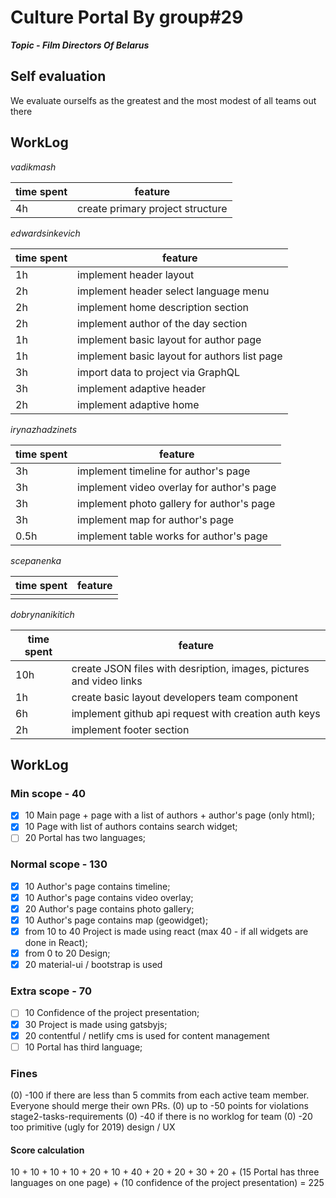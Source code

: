 # Culture Portal By group#29

***Topic - Film Directors Of Belarus***


## Self evaluation

We evaluate ourselfs as the greatest and the most modest of all teams out there


## WorkLog

*vadikmash*

| time spent | feature |
|-----------|------------|
| 4h | create primary project structure |

*edwardsinkevich*

| time spent | feature |
|-----------|------------|
| 1h | implement header layout |
| 2h | implement header select language menu |
| 2h | implement home description section |
| 2h | implement author of the day section |
| 1h | implement basic layout for author page |
| 1h | implement basic layout for authors list page |
| 3h | import data to project via GraphQL |
| 3h | implement adaptive header |
| 2h | implement adaptive home |


*irynazhadzinets*

| time spent | feature |
|-----------|------------|
| 3h | implement timeline for author's page |
| 3h | implement video overlay for author's page |
| 3h | implement photo gallery for author's page |
| 3h | implement map for author's page |
| 0.5h | implement table works for author's page |

*scepanenka*

| time spent | feature |
|-----------|------------|
|  |  |

*dobrynanikitich*

| time spent | feature |
|-----------|------------|
| 10h | create JSON files with desription, images, pictures and video links |
| 1h |  create basic layout developers team component |
| 6h | implement github api request with creation auth keys |
| 2h | implement footer section |

## WorkLog

### Min scope - 40
- [x] 10 Main page + page with a list of authors + author's page (only html);
- [x] 10 Page with list of authors contains search widget;
- [ ] 20 Portal has two languages;

### Normal scope - 130
- [x] 10 Author's page contains timeline;
- [x] 10 Author's page contains video overlay;
- [x] 20 Author's page contains photo gallery;
- [x] 10 Author's page contains map (geowidget);
- [x] from 10 to 40 Project is made using react (max 40 - if all widgets are done in React);
- [x] from 0 to 20 Design;
- [x] 20 material-ui / bootstrap is used

### Extra scope - 70
- [ ] 10 Confidence of the project presentation;
- [x] 30 Project is made using gatsbyjs;
- [x] 20 contentful / netlify cms is used for content management
- [ ] 10 Portal has third language;

### Fines
(0) -100 if there are less than 5 commits from each active team member. Everyone should merge their own PRs.
(0) up to -50 points for violations stage2-tasks-requirements
(0) -40 if there is no worklog for team
(0) -20 too primitive (ugly for 2019) design / UX

#### Score calculation ####
10 + 10 + 10 + 10 + 20 + 10 + 40 + 20 + 20 + 30 + 20 + (15 Portal has three languages on one page) + (10 confidence of the project presentation) = 225
